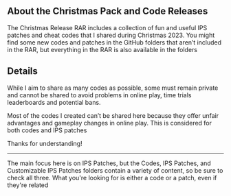 ## About the Christmas Pack and Code Releases

The Christmas Release RAR includes a collection of fun and useful IPS patches and cheat codes that I shared during Christmas 2023. You might find some new codes and patches in the GitHub folders that aren’t included in the RAR, but everything in the RAR is also available in the folders

## Details

While I aim to share as many codes as possible, some must remain private and cannot be shared to avoid problems in online play, time trials leaderboards and potential bans. 

Most of the codes I created can’t be shared here because they offer unfair advantages and gameplay changes in online play. This is considered for both codes and IPS patches

Thanks for understanding!

---

The main focus here is on IPS Patches, but the Codes, IPS Patches, and Customizable IPS Patches folders contain a variety of content, so be sure to check all three. What you're looking for is either a code or a patch, even if they're related